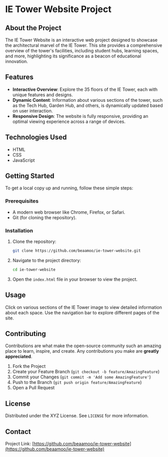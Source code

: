 # IE Tower Website Project

## About the Project
The IE Tower Website is an interactive web project designed to showcase the architectural marvel of the IE Tower. This site provides a comprehensive overview of the tower's facilities, including student hubs, learning spaces, and more, highlighting its significance as a beacon of educational innovation.

## Features
- **Interactive Overview**: Explore the 35 floors of the IE Tower, each with unique features and designs.
- **Dynamic Content**: Information about various sections of the tower, such as the Tech Hub, Garden Hub, and others, is dynamically updated based on user interaction.
- **Responsive Design**: The website is fully responsive, providing an optimal viewing experience across a range of devices.

## Technologies Used
- HTML
- CSS
- JavaScript

## Getting Started
To get a local copy up and running, follow these simple steps:

### Prerequisites
- A modern web browser like Chrome, Firefox, or Safari.
- Git (for cloning the repository).

### Installation
1. Clone the repository:
   ```sh
   git clone https://github.com/beaamoo/ie-tower-website.git
   ```
2. Navigate to the project directory:
   ```sh
   cd ie-tower-website
   ```
3. Open the `index.html` file in your browser to view the project.

## Usage
Click on various sections of the IE Tower image to view detailed information about each space. Use the navigation bar to explore different pages of the site.

## Contributing
Contributions are what make the open-source community such an amazing place to learn, inspire, and create. Any contributions you make are **greatly appreciated**.

1. Fork the Project
2. Create your Feature Branch (`git checkout -b feature/AmazingFeature`)
3. Commit your Changes (`git commit -m 'Add some AmazingFeature'`)
4. Push to the Branch (`git push origin feature/AmazingFeature`)
5. Open a Pull Request

## License
Distributed under the XYZ License. See `LICENSE` for more information.

## Contact

Project Link: [https://github.com/beaamoo/ie-tower-website](https://github.com/beaamoo/ie-tower-website)


